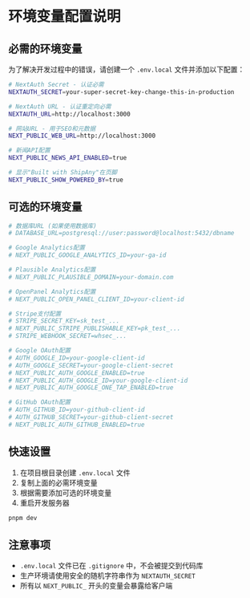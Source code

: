 # 环境变量配置说明

## 必需的环境变量

为了解决开发过程中的错误，请创建一个 `.env.local` 文件并添加以下配置：

```bash
# NextAuth Secret - 认证必需
NEXTAUTH_SECRET=your-super-secret-key-change-this-in-production

# NextAuth URL - 认证重定向必需  
NEXTAUTH_URL=http://localhost:3000

# 网站URL - 用于SEO和元数据
NEXT_PUBLIC_WEB_URL=http://localhost:3000

# 新闻API配置
NEXT_PUBLIC_NEWS_API_ENABLED=true

# 显示"Built with ShipAny"在页脚
NEXT_PUBLIC_SHOW_POWERED_BY=true
```

## 可选的环境变量

```bash
# 数据库URL (如果使用数据库)
# DATABASE_URL=postgresql://user:password@localhost:5432/dbname

# Google Analytics配置
# NEXT_PUBLIC_GOOGLE_ANALYTICS_ID=your-ga-id

# Plausible Analytics配置  
# NEXT_PUBLIC_PLAUSIBLE_DOMAIN=your-domain.com

# OpenPanel Analytics配置
# NEXT_PUBLIC_OPEN_PANEL_CLIENT_ID=your-client-id

# Stripe支付配置
# STRIPE_SECRET_KEY=sk_test_...
# NEXT_PUBLIC_STRIPE_PUBLISHABLE_KEY=pk_test_...
# STRIPE_WEBHOOK_SECRET=whsec_...

# Google OAuth配置
# AUTH_GOOGLE_ID=your-google-client-id
# AUTH_GOOGLE_SECRET=your-google-client-secret
# NEXT_PUBLIC_AUTH_GOOGLE_ENABLED=true
# NEXT_PUBLIC_AUTH_GOOGLE_ID=your-google-client-id
# NEXT_PUBLIC_AUTH_GOOGLE_ONE_TAP_ENABLED=true

# GitHub OAuth配置
# AUTH_GITHUB_ID=your-github-client-id  
# AUTH_GITHUB_SECRET=your-github-client-secret
# NEXT_PUBLIC_AUTH_GITHUB_ENABLED=true
```

## 快速设置

1. 在项目根目录创建 `.env.local` 文件
2. 复制上面的必需环境变量
3. 根据需要添加可选的环境变量
4. 重启开发服务器

```bash
pnpm dev
```

## 注意事项

- `.env.local` 文件已在 `.gitignore` 中，不会被提交到代码库
- 生产环境请使用安全的随机字符串作为 `NEXTAUTH_SECRET`
- 所有以 `NEXT_PUBLIC_` 开头的变量会暴露给客户端 